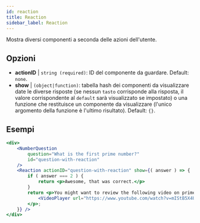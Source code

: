 ```yaml
---
id: reaction 
title: Reaction
sidebar_label: Reaction
---
```


Mostra diversi componenti a seconda delle azioni dell'utente.

## Opzioni

* __actionID__ | `string (required)`: ID del componente da guardare. Default: `none`.
* __show__ | `(object|function)`: tabella hash dei componenti da visualizzare date le diverse risposte (se nessun `tasto` corrisponde alla risposta, il valore corrispondente al `default` sarà visualizzato se impostato) o una funzione che restituisce un componente da visualizzare (l'unico argomento della funzione è l'ultimo risultato). Default: `{}`.


## Esempi

```jsx live
<div>
	<NumberQuestion
		question="What is the first prime number?"
		id="question-with-reaction"
	/>
	<Reaction actionID="question-with-reaction" show={( answer ) => {
		if ( answer === 2 ) {
			return <p>Awesome, that was correct.</p>
		}
		return <p>You might want to review the following video on prime numbers:
			<VideoPlayer url="https://www.youtube.com/watch?v=mIStB5X4U8M" />
		</p>;
	}} />
</div>
``` 

